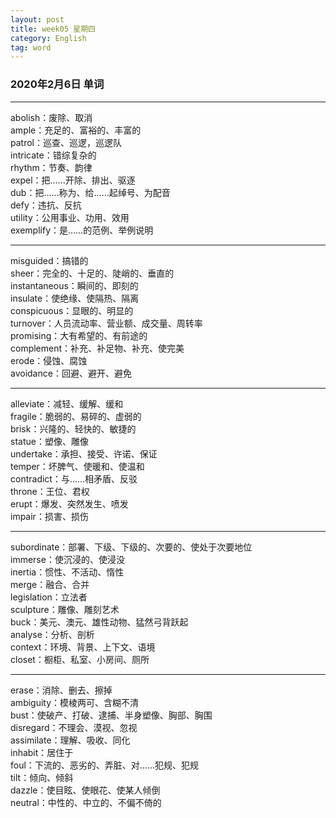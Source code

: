 ```yaml
---
layout: post  
title: week05 星期四  
category: English  
tag: word  
---
```

### 2020年2月6日 单词
- - -
abolish：废除、取消  
ample：充足的、富裕的、丰富的  
patrol：巡查、巡逻，巡逻队  
intricate：错综复杂的  
rhythm：节奏、韵律  
expel：把……开除、排出、驱逐  
dub：把……称为、给……起绰号、为配音  
defy：违抗、反抗  
utility：公用事业、功用、效用  
exemplify：是……的范例、举例说明  
- - -
misguided：搞错的  
sheer：完全的、十足的、陡峭的、垂直的  
instantaneous：瞬间的、即刻的  
insulate：使绝缘、使隔热、隔离  
conspicuous：显眼的、明显的  
turnover：人员流动率、营业额、成交量、周转率  
promising：大有希望的、有前途的  
complement：补充、补足物、补充、使完美  
erode：侵蚀、腐蚀  
avoidance：回避、避开、避免  
- - -
alleviate：减轻、缓解、缓和  
fragile：脆弱的、易碎的、虚弱的  
brisk：兴隆的、轻快的、敏捷的  
statue：塑像、雕像  
undertake：承担、接受、许诺、保证  
temper：坏脾气、使暖和、使温和  
contradict：与……相矛盾、反驳  
throne：王位、君权  
erupt：爆发、突然发生、喷发  
impair：损害、损伤  
- - -
subordinate：部署、下级、下级的、次要的、使处于次要地位  
immerse：使沉浸的、使浸没  
inertia：惯性、不活动、惰性  
merge：融合、合并  
legislation：立法者  
sculpture：雕像、雕刻艺术  
buck：美元、澳元、雄性动物、猛然弓背跃起  
analyse：分析、剖析  
context：环境、背景、上下文、语境  
closet：橱柜、私室、小房间、厕所  
- - -
erase：消除、删去、擦掉  
ambiguity：模棱两可、含糊不清  
bust：使破产、打破、逮捕、半身塑像、胸部、胸围  
disregard：不理会、漠视、忽视  
assimilate：理解、吸收、同化  
inhabit：居住于  
foul：下流的、恶劣的、弄脏、对……犯规、犯规  
tilt：倾向、倾斜  
dazzle：使目眩、使眼花、使某人倾倒  
neutral：中性的、中立的、不偏不倚的